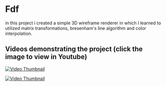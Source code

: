 # Fdf
in this project i created a simple 3D wireframe renderer in which I learned to utilized matrix transformations, bresenham's line algorithm and color interpolation.

## Videos demonstrating the project (click the image to view in Youtube)
[![Video Thumbnail](https://i9.ytimg.com/vi_webp/bvHINUolZEk/mq1.webp?sqp=CIDinaoG-oaymwEmCMACELQB8quKqQMa8AEB-AG0BoAC0AWKAgwIABABGH8gEyh9MA8=&rs=AOn4CLA-Z8zVlT_M29tq7XG6eFwLBn0IUA)](https://youtu.be/bvHINUolZEk)

[![Video Thumbnail](https://i9.ytimg.com/vi_webp/8dO36hddefU/mq3.webp?sqp=CIDinaoG-oaymwEmCMACELQB8quKqQMa8AEB-AH-CYAC0AWKAgwIABABGF4gXiheMA8=&rs=AOn4CLDn5zcGV7Z4PLDNs4blTTkK7QjBJQ)](https://youtu.be/8dO36hddefU)

